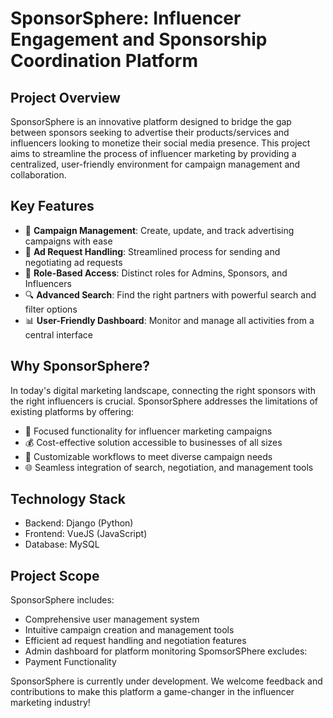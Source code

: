 # SponsorSphere: Influencer Engagement and Sponsorship Coordination Platform

## Project Overview

SponsorSphere is an innovative platform designed to bridge the gap between sponsors seeking to advertise their products/services and influencers looking to monetize their social media presence. This project aims to streamline the process of influencer marketing by providing a centralized, user-friendly environment for campaign management and collaboration.

## Key Features

- 🚀 **Campaign Management**: Create, update, and track advertising campaigns with ease
- 🤝 **Ad Request Handling**: Streamlined process for sending and negotiating ad requests
- 👥 **Role-Based Access**: Distinct roles for Admins, Sponsors, and Influencers
- 🔍 **Advanced Search**: Find the right partners with powerful search and filter options
- 📊 **User-Friendly Dashboard**: Monitor and manage all activities from a central interface

## Why SponsorSphere?

In today's digital marketing landscape, connecting the right sponsors with the right influencers is crucial. SponsorSphere addresses the limitations of existing platforms by offering:

- 🎯 Focused functionality for influencer marketing campaigns
- 💰 Cost-effective solution accessible to businesses of all sizes
- 🔧 Customizable workflows to meet diverse campaign needs
- 🌐 Seamless integration of search, negotiation, and management tools

## Technology Stack

- Backend: Django (Python)
- Frontend: VueJS (JavaScript)
- Database: MySQL

## Project Scope

SponsorSphere includes:
- Comprehensive user management system
- Intuitive campaign creation and management tools
- Efficient ad request handling and negotiation features
- Admin dashboard for platform monitoring
SpomsorSPhere excludes:
- Payment Functionality

SponsorSphere is currently under development. We welcome feedback and contributions to make this platform a game-changer in the influencer marketing industry!
